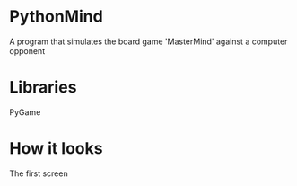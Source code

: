 # PythonMind
A program that simulates the board game 'MasterMind' against a computer opponent

# Libraries
PyGame

# How it looks
<!-- add screenshots here -->

The first screen
